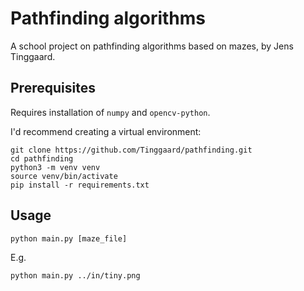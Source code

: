 # Pathfinding algorithms
A school project on pathfinding algorithms based on mazes, by Jens Tinggaard.

## Prerequisites
Requires installation of `numpy` and `opencv-python`.

I'd recommend creating a virtual environment:
```shell
git clone https://github.com/Tinggaard/pathfinding.git
cd pathfinding
python3 -m venv venv
source venv/bin/activate
pip install -r requirements.txt
```

## Usage
```shell
python main.py [maze_file]
```
E.g.
```shell
python main.py ../in/tiny.png
```
